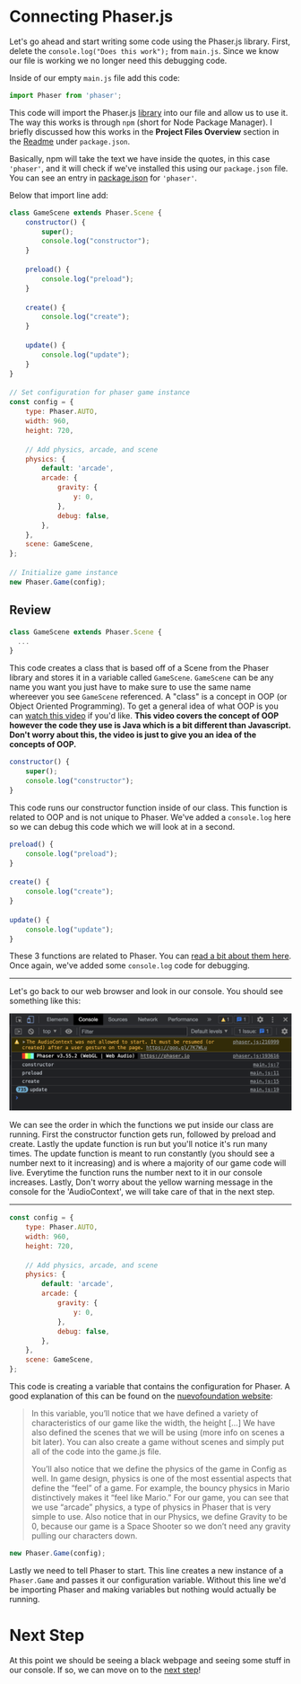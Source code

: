 # Connecting Phaser.js

Let's go ahead and start writing some code using the Phaser.js library. First, delete the `console.log("Does this work");` from `main.js`. Since we know our file is working we no longer need this debugging code.

Inside of our empty `main.js` file add this code:

```javascript
import Phaser from 'phaser';
```

This code will import the Phaser.js  [library](https://en.wikipedia.org/wiki/Library_(computing)#:~:text=Library%20code%20is%20organized%20in,only%20within%20that%20one%20program.) into our file and allow us to use it. The way this works is through `npm` (short for Node Package Manager). I briefly discussed how this works in the **Project Files Overview** section in the [Readme](../README.md#project-files-overview) under `package.json`.

Basically, npm will take the text we have inside the quotes, in this case `'phaser'`, and it will check if we've installed this using our `package.json` file. You can see an entry in [package.json](../package.json#L20) for `'phaser'`.

Below that import line add:

```javascript
class GameScene extends Phaser.Scene {
    constructor() {
        super();
        console.log("constructor");
    }

    preload() {
        console.log("preload");
    }

    create() {
        console.log("create");
    }

    update() {
        console.log("update");
    }
}

// Set configuration for phaser game instance
const config = {
    type: Phaser.AUTO,
    width: 960,
    height: 720,
    
    // Add physics, arcade, and scene
    physics: {
        default: 'arcade',
        arcade: {
            gravity: {
                y: 0,
            },
            debug: false,
        },
    },
    scene: GameScene,
};

// Initialize game instance
new Phaser.Game(config);
```

## Review

```javascript
class GameScene extends Phaser.Scene {
  ...
}
```

This code creates a class that is based off of a Scene from the Phaser library and stores it in a variable called `GameScene`. `GameScene` can be any name you want you just have to make sure to use the same name whereever you see `GameScene` referenced. A "class" is a concept in OOP (or Object Oriented Programming). To get a general idea of what OOP is you can [watch this video](https://www.youtube.com/watch?v=m_MQYyJpIjg) if you'd like. **This video covers the concept of OOP however the code they use is Java which is a bit different than Javascript. Don't worry about this, the video is just to give you an idea of the concepts of OOP.**

```javascript
constructor() {
    super();
    console.log("constructor");
}
```

This code runs our constructor function inside of our class. This function is related to OOP and is not unique to Phaser. We've added a `console.log` here so we can debug this code which we will look at in a second.

```javascript
preload() {
    console.log("preload");
}

create() {
    console.log("create");
}

update() {
    console.log("update");
}
```

These 3 functions are related to Phaser. You can [read a bit about them here](https://workshops.nuevofoundation.org/phaser-space-invaders-game/preload-create-update/). Once again, we've added some `console.log` code for debugging.

---

Let's go back to our web browser and look in our console. You should see something like this:

![Class debugging console](images/class-debug-console.png)

We can see the order in which the functions we put inside our class are running. First the constructor function gets run, followed by preload and create. Lastly the update function is run but you'll notice it's run many times. The update function is meant to run constantly (you should see a number next to it increasing) and is where a majority of our game code will live. Everytime the function runs the number next to it in our console increases. Lastly, Don't worry about the yellow warning message in the console for the 'AudioContext', we will take care of that in the next step.

---

```javascript
const config = {
    type: Phaser.AUTO,
    width: 960,
    height: 720,
    
    // Add physics, arcade, and scene
    physics: {
        default: 'arcade',
        arcade: {
            gravity: {
                y: 0,
            },
            debug: false,
        },
    },
    scene: GameScene,
};
```

This code is creating a variable that contains the configuration for Phaser. A good explanation of this can be found on the [nuevofoundation website](https://workshops.nuevofoundation.org/phaser-space-invaders-game/phaser-fundementals/):

> In this variable, you’ll notice that we have defined a variety of characteristics of our game like the width, the height [...] We have also defined the scenes that we will be using (more info on scenes a bit later). You can also create a game without scenes and simply put all of the code into the game.js file.
>
> You’ll also notice that we define the physics of the game in Config as well. In game design, physics is one of the most essential aspects that define the “feel” of a game. For example, the bouncy physics in Mario distinctively makes it “feel like Mario.” For our game, you can see that we use “arcade” physics, a type of physics in Phaser that is very simple to use. Also notice that in our Physics, we define Gravity to be 0, because our game is a Space Shooter so we don’t need any gravity pulling our characters down.

```javascript
new Phaser.Game(config);
```

Lastly we need to tell Phaser to start. This line creates a new instance of a `Phaser.Game` and passes it our configuration variable. Without this line we'd be importing Phaser and making variables but nothing would actually be running.

# Next Step

At this point we should be seeing a black webpage and seeing some stuff in our console. If so, we can move on to the [next step](step04.md)!